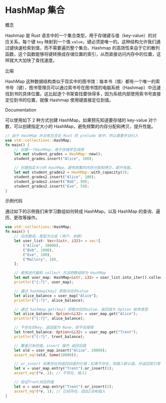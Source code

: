 # HashMap 集合

概念

Hashmap 是 Rust 语言中的一个集合类型，用于存储键与值（key-value）的对应关系。每个键 `key` 映射到一个值 `value`，键必须是唯一的。这种结构允许我们通过键快速检索到值，而不需要遍历整个集合。Hashmap 的高效性来自于它的散列函数，这个函数能够将键转换成存储位置的索引，从而直接访问内存中的位置，这样就大大加快了查找速度。

比喻

HashMap 这种数据结构类似于现实中的图书馆：每本书（值）都有一个唯一的索书号（键），图书管理员可以通过索书号在图书馆的电脑系统（Hashmap）中迅速找到书的具体位置。这比起逐个书架查找要快得多，因为系统内部使用索书号直接定位到书的位置，就像 Hashmap 使用键直接定位到值。

Documentation

可以使用如下 2 种方式创建 HashMap，如果预先知道要存储的 key-value 对个数，可以创建指定大小的 HashMap，避免频繁的内存分配和拷贝，提升性能。

```rust
// 由于 HashMap 并没有包含在 Rust 的 prelude 库中，所以需要手动引入
use std::collections::HashMap;
fn main() {
    // 创建一个HashMap，用于存储学生成绩
    let mut student_grades = HashMap::new();
    student_grades.insert("Alice", 100);

    // 创建指定大小的 HashMap，避免频繁的内存分配和拷贝，提升性能。
    let mut student_grades2 = HashMap::with_capacity(3);
    student_grades2.insert("Alice", 100);
    student_grades2.insert("Bob", 99);
    student_grades2.insert("Eve", 59);
}
```

示例代码

通过如下的示例我们来学习数组如何转成 HashMap，以及 HashMap 的查询、遍历、更改等操作。

```rust
use std::collections::HashMap;
fn main() {
    // 动态数组，类型为元组 (用户，余额)
    let user_list: Vec<(&str, i32)> = vec![
        ("Alice", 10000),
        ("Bob", 1000),
        ("Eve", 100),
        ("Mallory", 10),
    ];

    // 使用迭代器和 collect 方法把数组转为 HashMap
    let mut user_map: HashMap<&str, i32> = user_list.into_iter().collect();
    println!("{:?}", user_map);

    // 通过 hashmap[key] 获取对应的value
    let alice_balance = user_map["Alice"];
    println!("{:?}", alice_balance);

    // 通过 hashmap.get(key) 获取对应的value，返回值为 Option 枚举类型
    let alice_balance: Option<&i32> = user_map.get("Alice");
    println!("{:?}", alice_balance);

    // 不存在的key，返回值为 None，但不会报错
    let trent_balance: Option<&i32> = user_map.get("Trent");
    println!("{:?}", trent_balance);

    // 覆盖已有的值，insert 操作 返回旧值
    let old = user_map.insert("Alice", 20000);
    assert_eq!(old, Some(10000));

    // or_insert 如果存在则返回旧值的引用；如果不存在，则插入默认值，并返回其引用
    let v = user_map.entry("Trent").or_insert(1);
    assert_eq!(*v, 1); // 不存在，插入1

    // 验证Trent对应的值
    let v = user_map.entry("Trent").or_insert(2);
    assert_eq!(*v, 1); // 已经存在，因此2没有插入
}
```
